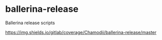 # ballerina-release
Ballerina release scripts


https://img.shields.io/gitlab/coverage/Chamodii/ballerina-release/master
